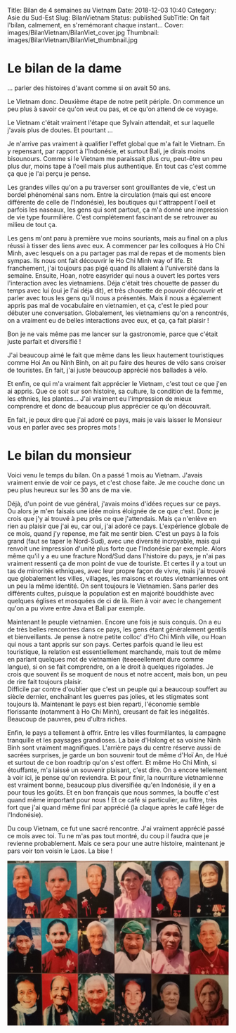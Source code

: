 Title: Bilan de 4 semaines au Vietnam
Date: 2018-12-03 10:40
Category: Asie du Sud-Est
Slug: BilanVietnam
Status: published
SubTitle: On fait l'bilan, calmement, en s'remémorant chaque instant...
Cover: images/BilanVietnam/BilanViet_cover.jpg
Thumbnail: images/BilanVietnam/BilanViet_thumbnail.jpg

# Le bilan de la dame
... parler des histoires d'avant comme si on avait 50 ans.

Le Vietnam donc. Deuxième étape de notre petit périple. On commence un peu plus à savoir ce qu'on veut ou pas, et ce qu'on attend de ce voyage.

Le Vietnam c'était vraiment l'étape que Sylvain attendait, et sur laquelle j'avais plus de doutes. Et pourtant ... 

Je n'arrive pas vraiment à qualifier l'effet global que m'a fait le Vietnam. En y repensant, par rapport à l'Indonésie, et surtout Bali, je dirais moins bisounours. Comme si le Vietnam me paraissait plus cru, peut-être un peu plus dur, moins tape à l'oeil mais plus authentique. En tout cas c'est comme ça que je l'ai perçu je pense.

Les grandes villes qu'on a pu traverser sont grouillantes de vie, c'est un bordel phénoménal sans nom. Entre la circulation (mais qui est encore différente de celle de l'Indonésie), les boutiques qui t'attrappent l'oeil et parfois les naseaux, les gens qui sont partout, ça m'a donné une impression de vie type fourmilière. C'est complétement fascinant de se retrouver au milieu de tout ça.

Les gens m'ont paru à première vue moins souriants, mais au final on a plus réussi à tisser des liens avec eux. A commencer par les colloques à Ho Chi Minh, avec lesquels on a pu partager pas mal de repas et de moments bien sympas. Ils nous ont fait découvrir le Ho Chi Minh way of life. Et franchement, j'ai toujours pas pigé quand ils allaient à l'université dans la semaine. Ensuite, Hoan, notre easyrider qui nous a ouvert les portes vers l'interaction avec les vietnamiens. Déja c'était très chouette de passer du temps avec lui (oui je l'ai déja dit), et très chouette de pouvoir découvrir et parler avec tous les gens qu'il nous a présentés. Mais il nous a également appris pas mal de vocabulaire en vietnamien, et ça, c'est le pied pour débuter une conversation. Globalement, les vietnamiens qu'on a rencontrés, on a vraiment eu de belles interactions avec eux, et ça, ça fait plaisir !

Bon je ne vais même pas me lancer sur la gastronomie, parce que c'était juste parfait et diversifié ! 

J'ai beaucoup aimé le fait que même dans les lieux hautement touristiques comme Hoi An ou Ninh Binh, on ait pu faire des heures de vélo sans croiser de touristes. En fait, j'ai juste beaucoup apprécié nos ballades à vélo. 

Et enfin, ce qui m'a vraiment fait apprécier le Vietnam, c'est tout ce que j'en ai appris. Que ce soit sur son histoire, sa culture, la condition de la femme, les ethnies, les plantes... J'ai vraiment eu l'impression de mieux comprendre et donc de beaucoup plus apprécier ce qu'on découvrait.

En fait, je peux dire que j'ai adoré ce pays, mais je vais laisser le Monsieur vous en parler avec ses propres mots !

# Le bilan du monsieur
Voici venu le temps du bilan. On a passé 1 mois au Vietnam. J'avais vraiment envie de voir ce pays, et c'est chose faite. Je me couche donc un peu plus heureux sur les 30 ans de ma vie.

Déjà, d'un point de vue général, j'avais moins d'idées reçues sur ce pays. Ou alors je m'en faisais une idée moins éloignée de ce que c'est. Donc je crois que j'y ai trouvé à peu près ce que j'attendais. Mais ça n'enlève en rien au plaisir que j'ai eu, car oui, j'ai adoré ce pays. L'expérience globale de ce mois, quand j'y repense, me fait me sentir bien. C'est un pays à la fois grand (faut se taper le Nord-Sud), avec une diversité incroyable, mais qui renvoit une impression d'unité plus forte que l'Indonésie par exemple. Alors même qu'il y a eu une fracture Nord/Sud dans l'histoire du pays, je n'ai pas vraiment ressenti ça de mon point de vue de touriste. Et certes il y a tout un tas de minorités ethniques, avec leur propre façon de vivre, mais j'ai trouvé que globalement les villes, villages, les maisons et routes vietnamiennes ont un peu la même identité. On sent toujours le Vietnamien. Sans parler des différents cultes, puisque la population est en majorité bouddhiste avec quelques églises et mosquées de ci de là. Rien à voir avec le changement qu'on a pu vivre entre Java et Bali par exemple.

Maintenant le peuple vietnamien. Encore une fois je suis conquis. On a eu de très belles rencontres dans ce pays, les gens étant généralement gentils et bienveillants. Je pense à notre petite colloc' d'Ho Chi Minh ville, ou Hoan qui nous a tant appris sur son pays. Certes parfois quand le lieu est touristique, la relation est essentiellement marchande, mais tout de même en parlant quelques mot de vietnamien (teeeeellement dure comme langue), si on se fait comprendre, on a le droit à quelques rigolades. Je crois que souvent ils se moquent de nous et notre accent, mais bon, un peu de rire fait toujours plaisir.  
Difficile par contre d'oublier que c'est un peuple qui a beaucoup souffert au siècle dernier, enchaînant les guerres pas jolies, et les stigmates sont toujours là. Maintenant le pays est bien reparti, l'économie semble florissante (notamment à Ho Chi Minh), creusant de fait les inégalités. Beaucoup de pauvres, peu d'ultra riches.

Enfin, le pays a tellement à offrir. Entre les villes fourmillantes, la campagne tranquille et les paysages grandioses. La baie d'Halong et sa voisine Ninh Binh sont vraiment magnifiques. L'arrière pays du centre réserve aussi de sacrées surprises, je garde un bon souvenir tout de même d'Hoï An, de Hué et surtout de ce bon roadtrip qu'on s'est offert. Et même Ho Chi Minh, si étouffante, m'a laissé un souvenir plaisant, c'est dire. On a encore tellement à voir ici, je pense qu'on reviendra. Et pour finir, la nourriture vietnamienne est vraiment bonne, beaucoup plus diversifiée qu'en Indonésie, il y en a pour tous les goûts. Et en bon français que nous sommes, la bouffe c'est quand même important pour nous ! Et ce café si particulier, au filtre, très fort que j'ai quand même fini par apprécié (la claque après le café léger de l'Indonésie).

Du coup Vietnam, ce fut une sacré rencontre. J'ai vraiment apprécié passé ce mois avec toi. Tu ne m'as pas tout montré, du coup il faudra que je revienne probablement. Mais ce sera pour une autre histoire, maintenant je pars voir ton voisin le Laos. La bise !

<img src="images/BilanVietnam/BilanViet_01.jpg">